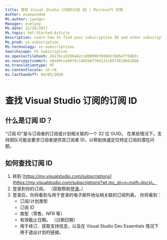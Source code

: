 ```yaml
---
title: 查找 Visual Studio 订阅的订阅 ID | Microsoft 文档
Author: evanwindom
Ms.author: jaunger
Manager: evelynp
Ms.date: 12/29/2017
Ms.topic: Get-Started-Article
Description: Learn how to find your subscription ID and other subscription information
Ms.prod: vs-subscription
Ms.technology: vs-subscriptions
Searchscope: VS Subscription
ms.openlocfilehash: 2617bca3296a62c1d0899bf699457005ef75002c
ms.sourcegitcommit: a0a49cceb0fdc1465ddf76d131c6575018b628b8
ms.translationtype: HT
ms.contentlocale: zh-CN
ms.lasthandoff: 04/05/2018
---
```

# <a name="locating-your-subscription-id-for-visual-studio-subscriptions"></a>查找 Visual Studio 订阅的订阅 ID

## <a name="what-is-a-subscription-id"></a>什么是订阅 ID？
“订阅 ID”是与订阅者的订阅或计划相关联的一个 32 位 GUID。  在某些情况下，支持团队可能会要求订阅者提供其订阅者 ID，以帮助快速定位特定订阅的潜在问题。 

## <a name="how-to-find-your-subscription-id"></a>如何查找订阅 ID
1. 转到 [https://my.visualstudio.com/subscriptions](https://my.visualstudio.com/subscriptions?wt.mc_id=o~msft~docs)。
2. 登录到你的订阅。  （获取帮助[登录](/visualstudio/subscriptions/signing-in)。）
3. 登录后，你将看到与用于登录的电子邮件地址相关联的订阅列表。  你将看到：
    - 订阅/计划类型
    - 订阅 ID 
    - 类型（零售、NFR 等）
    - 有效截止日期。  （过期日期）
    - 用于续订、获取支持信息，以及在 Visual Studio Dev Essentials 情况下用于退出计划的链接。  
